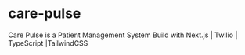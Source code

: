 # care-pulse
Care Pulse is a Patient Management System Build with Next.js | Twilio | TypeScript |TailwindCSS
